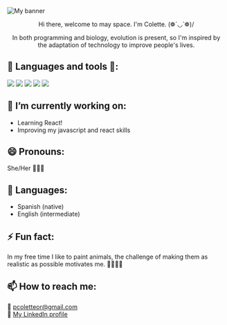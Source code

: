 <img src="https://user-images.githubusercontent.com/86325608/146429018-b110b23a-0723-47a7-a089-1eb8f32dda0a.png" alt="My banner" />

<p align="center">
Hi there, welcome to may space. I'm Colette. (❁´◡`❁)/
</p>

<p align="center">
 In both programming and biology, evolution is present, so I'm inspired by the adaptation of technology to improve people's lives. 
 </p>
 
 ## 🌱 Languages and tools 💛:
<div display="flex" flex-wrap="wrap">
<img src="https://img.icons8.com/color/48/000000/javascript--v1.png" />
<img src="https://img.icons8.com/color/48/000000/html-5--v1.png" />
<img src="https://img.icons8.com/color/48/000000/css3.png" />
<img src="https://img.icons8.com/plasticine/100/000000/react.png" />
<img src="https://img.icons8.com/color/48/000000/nodejs.png" />
</div>

 

## 🔭 I’m currently working on:
- Learning React!
- Improving my javascript and react skills

## 😄 Pronouns:
She/Her 🙆🏻‍♀️

## 📣 Languages:
- Spanish (native)
- English (intermediate)

## ⚡ Fun fact:
In my free time I like to paint animals, the challenge of making them as realistic as possible motivates me. 👩🏻‍🎨🤍

## 📫 How to reach me:
 📧 pcoletteor@gmail.com
 <br>💼 [My LinkedIn profile](https://www.linkedin.com/in/pcolette-ordonez/)

